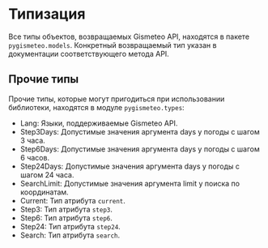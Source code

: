 # Типизация

Все типы объектов, возвращаемых Gismeteo API, находятся в пакете `pygismeteo.models`. Конкретный возвращаемый тип указан в документации соответствующего метода API.

## Прочие типы

Прочие типы, которые могут пригодиться при использовании библиотеки, находятся в модуле `pygismeteo.types`:

- Lang: Языки, поддерживаемые Gismeteo API.
- Step3Days: Допустимые значения аргумента days у погоды с шагом 3 часа.
- Step6Days: Допустимые значения аргумента days у погоды с шагом 6 часов.
- Step24Days: Допустимые значения аргумента days у погоды с шагом 24 часа.
- SearchLimit: Допустимые значения аргумента limit у поиска по координатам.
- Current: Тип атрибута `current`.
- Step3: Тип атрибута `step3`.
- Step6: Тип атрибута `step6`.
- Step24: Тип атрибута `step24`.
- Search: Тип атрибута `search`.
